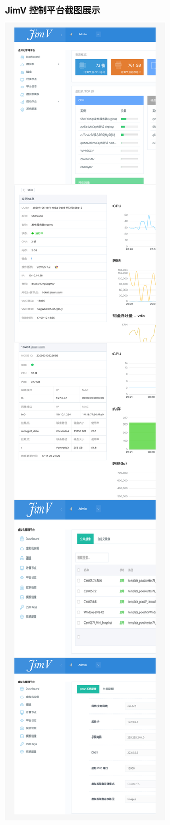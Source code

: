 # JimV 控制平台截图展示

<div style="padding: 16px; background-color: #f7f7f7">
    <div style="margin: 0 14px; clear: both; overflow-x: auto; overflow-y: hidden;">
        <div style="width: 3330px;">
            <img width="888" height="490" src="../screenshot/dashboard.png">
            <img width="888" height="490" src="../screenshot/dashboard02.png">
            <img width="888" height="490" src="../screenshot/vm_instance.png">
            <img width="888" height="490" src="../screenshot/guest_detail.png">
            <img width="888" height="490" src="../screenshot/disk.png">
            <img width="888" height="490" src="../screenshot/compute_node.png">
            <img width="888" height="490" src="../screenshot/host_detail.png">
            <img width="888" height="490" src="../screenshot/platform_log.png">
            <img width="888" height="490" src="../screenshot/snapshot.png">
            <img width="888" height="490" src="../screenshot/os_template_public.png">
            <img width="888" height="490" src="../screenshot/os_template_custom.png">
            <img width="888" height="490" src="../screenshot/ssh_keys.png">
            <img width="888" height="490" src="../screenshot/system_config.png">
        </div>
    </div>
</div>
